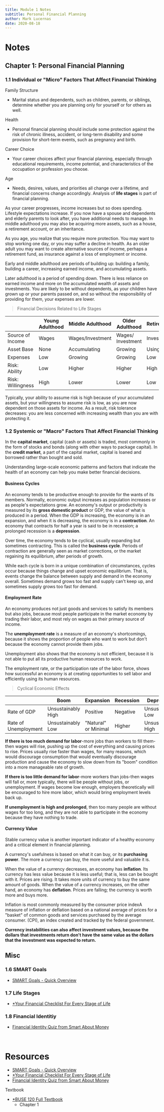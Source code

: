 ```yaml
---
title: Module 1 Notes
subtitle: Personal Financial Planning
author: Mark Lucernas
date: 2020-08-18
---
```



# Notes

## Chapter 1: Personal Financial Planning

### 1.1 Individual or "Micro" Factors That Affect Financial Thinking

Family Structure

- Marital status and dependents, such as children, parents, or siblings,
  determine whether you are planning only for yourself or for others as well.


Health

- Personal financial planning should include some protection against the risk of
  chronic illness, accident, or long-term disability and some provision for
  short-term events, such as pregnancy and birth.


Career Choice

- Your career choices affect your financial planning, especially through
  educational requirements, income potential, and characteristics of the
  occupation or profession you choose.


Age

- Needs, desires, values, and priorities all change over a lifetime, and
  financial concerns change accordingly. Analysis of **life stages** is part of
  financial planning.

As your career progresses, income increases but so does spending. Lifestyle
expectations increase. If you now have a spouse and dependents and elderly
parents to look after, you have additional needs to manage. In middle adulthood
you may also be acquiring more assets, such as a house, a retirement account, or
an inheritance.

As you age, you realize that you require more protection. You may want to stop
working one day, or you may suffer a decline in health.  As an older adult you
may want to create alternative sources of income, perhaps a retirement fund, as
insurance against a loss of employment or income.

Early and middle adulthood are periods of building up: building a family,
building a career, increasing earned income, and accumulating assets.

Later adulthood is a period of spending down. There is less reliance on earned
income and more on the accumulated wealth of assets and investments. You are
likely to be without dependents, as your children have grown up or your parents
passed on, and so without the responsibility of providing for them, your
expenses are lower.

> Financial Decisions Related to Life Stages
<center>

|                   | Young Adulthood | Middle Adulthood | Older Adulthood   | Retirement |
|-------------------|-----------------|------------------|-------------------|------------|
| Source of Income  | Wages           | Wages/Investment | Wages/ Investment | Investment |
| Asset Base        | None            | Accumulating     | Growing           | Using up   |
| Expenses          | Low             | Growing          | Growing           | Low        |
| Risk: Ability     | Low             | Higher           | Higher            | High       |
| Risk: Willingness | High            | Lower            | Lower             | Low        |

</center>

Typically, your ability to assume risk is high because of your accumulated
assets, but your willingness to assume risk is low, as you are now dependent on
those assets for income. As a result, risk tolerance decreases: you are less
concerned with increasing wealth than you are with protecting it.

### 1.2 Systemic or "Macro" Factors That Affect Financial Thinking

In the **capital market**, capital (cash or assets) is traded, most commonly in
the form of stocks and bonds (along with other ways to package capital). In
the **credit market**, a part of the capital market, capital is loaned and
borrowed rather than bought and sold.

Understanding large-scale economic patterns and factors that indicate the
health of an economy can help you make better financial decisions.

#### Business Cycles

An economy tends to be productive enough to provide for the wants of its
members. Normally, economic output increases as population increases or as
people's expectations grow. An economy's output or productivity is measured by
its **gross domestic product** or GDP, the value of what is produced in a
period. When the GDP is increasing, the economy is in an expansion, and when it
is decreasing, the economy is in a **contraction**. An economy that contracts
for half a year is said to be in recession; a prolonged recession is a
**depression**.

Over time, the economy tends to be cyclical, usually expanding but sometimes
contracting. This is called the **business cycle**. Periods of contraction are
generally seen as market corrections, or the market regaining its equilibrium,
after periods of growth.

While each cycle is born in a unique combination of circumstances, cycles occur
because things change and upset economic equilibrium. That is, events change
the balance between supply and demand in the economy overall. Sometimes demand
grows too fast and supply can't keep up, and sometimes supply grows too fast
for demand.

#### Employment Rate

An economy produces not just goods and services to satisfy its members but also
jobs, because most people participate in the market economy by trading their
labor, and most rely on wages as their primary source of income.

The **unemployment rate** is a measure of an economy's shortcomings, because it
shows the proportion of people who want to work but don't because the economy
cannot provide them jobs.

Unemployment also shows that the economy is not efficient, because it is not
able to put all its productive human resources to work.

The employment rate, or the participation rate of the labor force, shows how
successful an economy is at creating opportunities to sell labor and
efficiently using its human resources.

> Cyclical Economic Effects

<center>

|                      | Boom               | Expansion            | Recession | Depression         |
|----------------------|--------------------|----------------------|-----------|--------------------|
| Rate of GDP          | Unsustainably High | Positive             | Negative  | Unsustainably Low  |
| Rate of Unemployment | Unsustainably Low  | "Natural" or Minimal | Higher    | Unsustainably High |

</center>

**If there is too much demand for labor**-more jobs than workers to fill
them-then wages will rise, pushing up the cost of everything and causing prices
to rise. Prices usually rise faster than wages, for many reasons, which would
discourage consumption that would eventually discourage production and cause the
economy to slow down from its "boom" condition into a more manageable rate of
growth.

**If there is too little demand for labor**-more workers than jobs-then wages
will fall or, more typically, there will be people without jobs, or
unemployment. If wages become low enough, employers theoretically will be
encouraged to hire more labor, which would bring employment levels back up.

**If unemployment is high and prolonged**, then too many people are without
wages for too long, and they are not able to participate in the economy because
they have nothing to trade.

#### Currency Value

Stable currency value is another important indicator of a healthy economy and a
critical element in financial planning.

A currency's usefulness is based on what it can buy, or its **purchasing power**.
The more a currency can buy, the more useful and valuable it is.

When the value of a currency decreases, an economy has **inflation**. Its currency
has less value because it is less useful; that is, less can be bought with it.
Prices are rising. It takes more units of currency to buy the same amount of
goods. When the value of a currency increases, on the other hand, an economy has
**deflation**. Prices are falling; the currency is worth more and buys more.

Inflation is most commonly measured by the consumer price indexA measure of
inflation or deflation based on a national average of prices for a "basket" of
common goods and services purchased by the average consumer. (CPI), an index
created and tracked by the federal government.

**Currency instabilities can also affect investment values, because the dollars
that investments return don't have the same value as the dollars that the
investment was expected to return.**


## Misc

### 1.6 SMART Goals

- [SMART Goals - Quick Overview](https://www.youtube.com/watch?v=1-SvuFIQjK8)

### 1.7 Life Stages

- [*Your Financial Checklist For Every Stage of Life](file:../../../../../files/fall-2020/BUSE-120/module-1/life_stages_article.pdf)

### 1.8 Financial Identitiy

- [Financial Identity Quiz from Smart About Money](https://www.smartaboutmoney.org/Tools/Financial-Identity)




<br>

# Resources

- [SMART Goals - Quick Overview](https://www.youtube.com/watch?v=1-SvuFIQjK8)
- [*Your Financial Checklist For Every Stage of Life](file:../../../../../files/fall-2020/BUSE-120/module-1/life_stages_article.pdf)
- [Financial Identity Quiz from Smart About Money](https://www.smartaboutmoney.org/Tools/Financial-Identity)

Textbook

+ [*BUSE 120 Full Textbook](file:../../../../../files/fall-2020/BUSE-120/textbook_full.pdf)
  - Chapter 1

